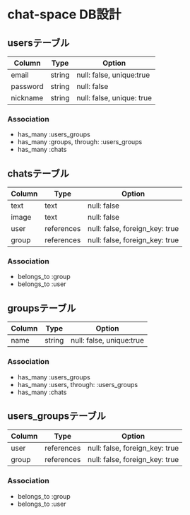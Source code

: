# chat-space DB設計

## usersテーブル
|Column|Type|Option|
|------|----|------|
|email|string|null: false, unique:true|
|password|string|null: false|
|nickname|string|null: false, unique: true|

### Association
- has_many :users_groups
- has_many :groups, through: :users_groups
- has_many :chats

## chatsテーブル
|Column|Type|Option|
|------|----|------|
|text|text|null: false|
|image|text|null: false|
|user|references|null: false, foreign_key: true|
|group|references|null: false, foreign_key: true|

### Association
- belongs_to :group
- belongs_to :user

## groupsテーブル
|Column|Type|Option|
|------|----|------|
|name|string|null: false, unique:true|

### Association
- has_many :users_groups
- has_many :users, through: :users_groups
- has_many :chats

## users_groupsテーブル
|Column|Type|Option|
|------|----|------|
|user|references|null: false, foreign_key: true|
|group|references|null: false, foreign_key: true|

### Association
- belongs_to :group
- belongs_to :user